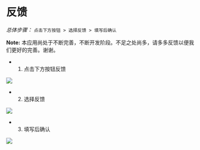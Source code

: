# <span id = "反馈">反馈</span>


*总体步骤：* `点击下方按钮 > 选择反馈 > 填写后确认`

**Note:** 本应用尚处于不断完善，不断开发阶段。不足之处尚多，请多多反馈以便我们更好的完善。谢谢。

- 1. 点击下方按钮反馈

![](https://tva1.sinaimg.cn/large/006y8mN6ly1g6t6yu48x5j30hq0uqjs3.jpg)

- 2. 选择反馈

![](https://tva1.sinaimg.cn/large/006y8mN6ly1g6t713kx7zj30hw0umwfc.jpg)

- 3. 填写后确认

![](https://tva1.sinaimg.cn/large/006y8mN6ly1g6t7c9amknj30hs0ukq3l.jpg)
